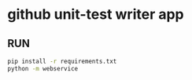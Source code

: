 # github unit-test writer app

## RUN 

```bash
pip install -r requirements.txt
python -m webservice
```
